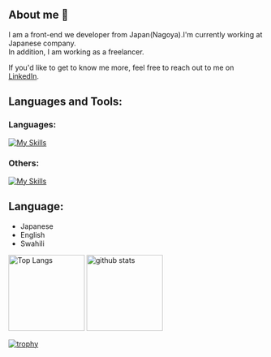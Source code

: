 ## About me 👋
I am a front-end we developer from Japan(Nagoya).I'm currently working at Japanese company.  
In addition, I am working as a freelancer.

If you'd like to get to know me more, feel free to reach out to me on [LinkedIn](https://www.linkedin.com/in/takahiro-okada-76b998287/).

## Languages and Tools:
### Languages:
[![My Skills](https://skillicons.dev/icons?i=html,css,js,scss,tailwind,nextjs,react)](https://skillicons.dev)

### Others:
[![My Skills](https://skillicons.dev/icons?i=figma,github,git,pnpm,npm,wordpress,webpack,vscode,netlify,mysql,mongodb,docker)](https://skillicons.dev)

## Language:
- Japanese
- English
- Swahili


<p align="left"> 
  <img alt="Top Langs" height="150px" src="https://github-readme-stats.vercel.app/api/top-langs/?username=takahiro-okada&layout=compact&count_private=true&show_icons=true&theme=onedark" />
  <img alt="github stats" height="150px" src="https://github-readme-stats.vercel.app/api?username=takahiro-okada&count_private=true&show_icons=true&show_icons=true&theme=onedark" />
</p>

[![trophy](https://github-profile-trophy.vercel.app/?username=takahiro-okada&theme=onedark&column=7
)](https://github.com/ryo-ma/github-profile-trophy)


<!--
**takahiro-okada/takahiro-okada** is a ✨ _special_ ✨ repository because its `README.md` (this file) appears on your GitHub profile.

Here are some ideas to get you started:

- 🔭 I’m currently working on ...
- 🌱 I’m currently learning ...
- 👯 I’m looking to collaborate on ...
- 🤔 I’m looking for help with ...
- 💬 Ask me about ...
- 📫 How to reach me: ...
- 😄 Pronouns: ...
- ⚡ Fun fact: ...
-->
